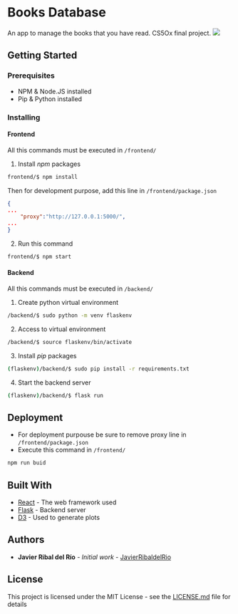 # Books Database
An app to manage the books that you have read. CS5Ox final project.
[![](https://balena.io/deploy.svg)](https://dashboard.balena-cloud.com/deploy?repoUrl=https://github.com/JavierRibaldelRio/Books-Database)


## Getting Started


### Prerequisites

- NPM & Node.JS installed
- Pip & Python installed



### Installing

#### Frontend
All this commands must be executed in `/frontend/`

1. Install *npm* packages

```bash
frontend/$ npm install
```



Then for development purpose, add this line in `/frontend/package.json` 

```json
{
...
    "proxy":"http://127.0.0.1:5000/",
...
}
```



2. Run this command

```bash
frontend/$ npm start
```



#### Backend

All this commands must be executed in `/backend/`

1.  Create python virtual environment

```bash
/backend/$ sudo python -m venv flaskenv
```



2.  Access to virtual environment

```bash
/backend/$ source flaskenv/bin/activate
```



3. Install *pip* packages

```bash
(flaskenv)/backend/$ sudo pip install -r requirements.txt
```



4. Start the backend server

```bash
(flaskenv)/backend/$ flask run
```



## Deployment

- For deployment purpouse be sure to remove proxy line in `/frontend/package.json`
- Execute this command in `/frontend/`
```bash
npm run buid
```



## Built With

* [React](https://react.dev/) - The web framework used
* [Flask](https://flask.palletsprojects.com/en/2.3.x/) - Backend server
* [D3](https://d3js.org/) - Used to generate plots



## Authors

* **Javier Ribal del Río** - *Initial work* - [JavierRibaldelRio](https://github.com/JavierRibaldelRio)



## License

This project is licensed under the MIT License - see the [LICENSE.md](LICENSE.md) file for details

